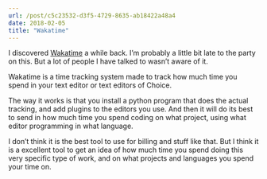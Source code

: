 ```yaml
---
url: /post/c5c23532-d3f5-4729-8635-ab18422a48a4
date: 2018-02-05
title: "Wakatime"
---
```


I discovered [Wakatime][1] a while back. I&#8217;m probably a little bit late to the party on this. But a lot of people I have talked to wasn&#8217;t aware of it.



Wakatime is a time tracking system made to track how much time you spend in your text editor or text editors of Choice.



The way it works is that you install a python program that does the actual tracking, and add plugins to the editors you use. And then it will do its best to send in how much time you spend coding on what project, using what editor programming in what language.



I don&#8217;t think it is the best tool to use for billing and stuff like that. But I think it is a excellent tool to get an idea of how much time you spend doing this very specific type of work, and on what projects and languages you spend your time on.



 [1]: https://wakatime.com/